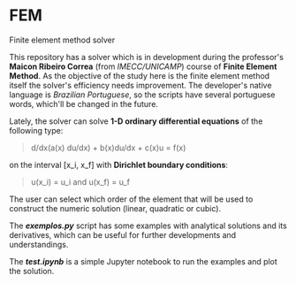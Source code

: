 # FEM
Finite element method solver

This repository has a solver which is in development during the professor's **Maicon Ribeiro Correa** (from *IMECC/UNICAMP*) course of **Finite Element Method**. As the objective of the study here is the finite element method itself the solver's efficiency needs improvement. The developer's native language is *Brazilian Portuguese*, so the scripts have several portuguese words, which'll be changed in the future.

Lately, the solver can solve **1-D ordinary differential equations** of the following type:
> d/dx(a(x) du/dx) + b(x)du/dx + c(x)u = f(x)

on the interval [x_i, x_f] with **Dirichlet boundary conditions**:
> u(x_i) = u_i and u(x_f) = u_f

The user can select which order of the element that will be used to construct the numeric solution (linear, quadratic or cubic).

The ***exemplos.py*** script has some examples with analytical solutions and its derivatives, which can be useful for further developments and understandings.

The ***test.ipynb*** is a simple Jupyter notebook to run the examples and plot the solution.
